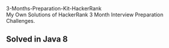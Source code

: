 3-Months-Preparation-Kit-HackerRank     
My Own Solutions of HackerRank 3 Month Interview Preparation Challenges.

##  Solved in Java 8
